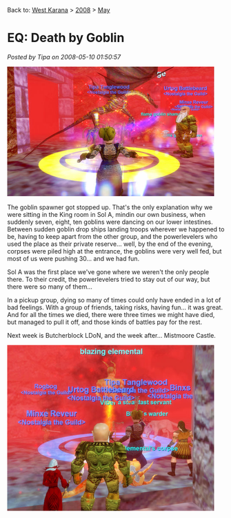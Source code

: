 Back to: [West Karana](/posts/westkarana.md) > [2008](/posts/2008/westkarana.md) > [May](./westkarana.md)
# EQ: Death by Goblin

*Posted by Tipa on 2008-05-10 01:50:57*

![eqgame-2008-05-09-19-53-59-51.jpg](../../../uploads/2008/05/eqgame-2008-05-09-19-53-59-51.jpg)

The goblin spawner got stopped up. That's the only explanation why we were sitting in the King room in Sol A, mindin our own business, when suddenly seven, eight, ten goblins were dancing on our lower intestines. Between sudden goblin drop ships landing troops wherever we happened to be, having to keep apart from the other group, and the powerlevelers who used the place as their private reserve... well, by the end of the evening, corpses were piled high at the entrance, the goblins were very well fed, but most of us were pushing 30... and we had fun.

Sol A was the first place we've gone where we weren't the only people there. To their credit, the powerlevelers tried to stay out of our way, but there were so many of them...

In a pickup group, dying so many of times could only have ended in a lot of bad feelings. With a group of friends, taking risks, having fun... it was great. And for all the times we died, there were three times we might have died, but managed to pull it off, and those kinds of battles pay for the rest.

Next week is Butcherblock LDoN, and the week after... Mistmoore Castle.

![eqgame-2008-05-09-22-12-29-73.jpg](../../../uploads/2008/05/eqgame-2008-05-09-22-12-29-73.jpg)

